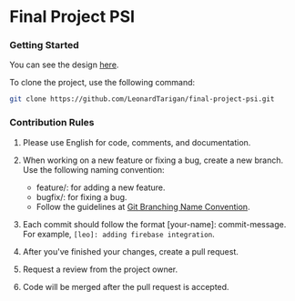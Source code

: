 # Final Project PSI


### Getting Started
You can see the design [here](https://www.figma.com/file/Coe4bU892CdT8a8NAFF22B/RPL?type=design&mode=design&t=ET85tiHKBdMYc0BN-1).

To clone the project, use the following command:

```bash
git clone https://github.com/LeonardTarigan/final-project-psi.git
```

### Contribution Rules

1. Please use English for code, comments, and documentation.

2. When working on a new feature or fixing a bug, create a new branch. Use the following naming convention:
   - feature/: for adding a new feature.
   - bugfix/: for fixing a bug.
   - Follow the guidelines at [Git Branching Name Convention](https://dev.to/couchcamote/git-branching-name-convention-cch).

3. Each commit should follow the format [your-name]: commit-message. For example, ```[leo]: adding firebase integration```.

4. After you've finished your changes, create a pull request.

5. Request a review from the project owner.

6. Code will be merged after the pull request is accepted.
